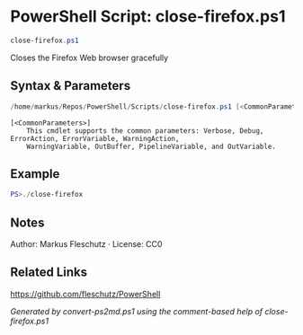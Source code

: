 # PowerShell Script: close-firefox.ps1
```powershell
close-firefox.ps1
```

Closes the Firefox Web browser gracefully

## Syntax & Parameters
```powershell
/home/markus/Repos/PowerShell/Scripts/close-firefox.ps1 [<CommonParameters>]
```

```
[<CommonParameters>]
    This cmdlet supports the common parameters: Verbose, Debug, ErrorAction, ErrorVariable, WarningAction, 
    WarningVariable, OutBuffer, PipelineVariable, and OutVariable.
```

## Example
```powershell
PS>./close-firefox
```


## Notes
Author: Markus Fleschutz · License: CC0

## Related Links
https://github.com/fleschutz/PowerShell

*Generated by convert-ps2md.ps1 using the comment-based help of close-firefox.ps1*
